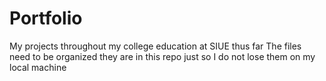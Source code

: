 # Portfolio
My projects throughout my college education at SIUE thus far
The files need to be organized they are in this repo just so I do not lose them on my local machine
